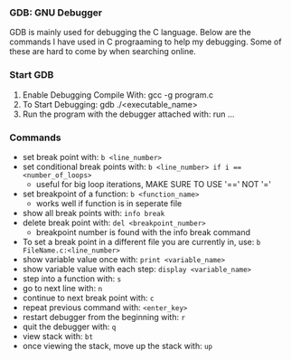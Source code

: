 ### GDB: GNU Debugger
GDB is mainly used for debugging the C language. Below are the commands I have used in C prograaming to help my debugging. Some of these are hard to come by when searching online.

### Start GDB
1. Enable Debugging Compile With: gcc -g program.c
2. To Start Debugging: gdb ./<executable_name>
3. Run the program with the debugger attached with: run <arg1> <arg2>...

### Commands
- set break point with: ```b <line_number>```
- set conditional break points with: ```b <line_number> if i == <number_of_loops>```
  - useful for big loop iterations,  MAKE SURE TO USE '==' NOT '=' 
- set breakpoint of a function: ```b <function_name>```
  - works well if function is in seperate file
- show all break points with: ```info break```
- delete break point with: ```del <breakpoint_number>```
  - breakpoint number is found with the info break command
- To set a break point in a different file you are currently in, use: ```b FileName.c:<line_number>```
- show variable value once with: ```print <variable_name>```
- show variable value with each step: ```display <variable_name>```
- step into a function with: ```s```   
- go to next line with: ```n```
- continue to next break point with: ```c```
- repeat previous command with: ```<enter_key>```
- restart debugger from the beginning with: ```r```
- quit the debugger with: ```q```
- view stack with: ```bt```
- once viewing the stack, move up the stack with: ```up```
